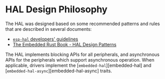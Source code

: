 # HAL Design Philosophy

The HAL was designed based on some recommended patterns and rules that are described in several documents:
- [`esp-hal` developers' guidelines][guidelines]
- [The Embedded Rust Book - HAL Design Patterns][embedded-rust-patterns]

[guidelines]: https://github.com/esp-rs/esp-hal/blob/main/documentation/DEVELOPER-GUIDELINES.md
[embedded-rust-patterns]: https://docs.rust-embedded.org/book/design-patterns/hal/index.html

The HAL implements blocking APIs for all peripherals, and asynchronous APIs for the peripherals which support asynchronous operation. When applicable, drivers implement the [`embedded-hal`][embedded-hal] and [`embedded-hal-async`][embedded-hal-async] traits.

